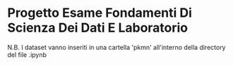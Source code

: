 # Progetto Esame Fondamenti Di Scienza Dei Dati E Laboratorio
N.B. I dataset vanno inseriti in una cartella 'pkmn' all'interno della directory del file .ipynb
